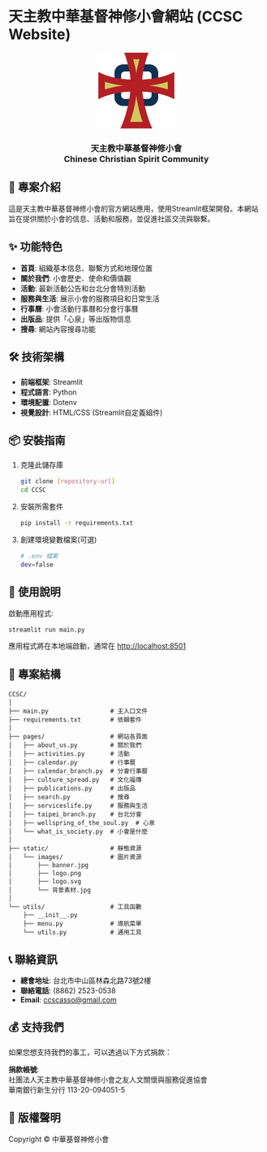 # 天主教中華基督神修小會網站 (CCSC Website)

<div align="center">
  <img src="static/images/logo.png" alt="CCSC Logo" width="150" />
  <h3>
    天主教中華基督神修小會<br>
    Chinese Christian Spirit Community
  </h3>
</div>

## 📝 專案介紹

這是天主教中華基督神修小會的官方網站應用，使用Streamlit框架開發。本網站旨在提供關於小會的信息、活動和服務，並促進社區交流與聯繫。

## ✨ 功能特色

- **首頁**: 組織基本信息、聯繫方式和地理位置
- **關於我們**: 小會歷史、使命和價值觀
- **活動**: 最新活動公告和台北分會特別活動
- **服務與生活**: 展示小會的服務項目和日常生活
- **行事曆**: 小會活動行事曆和分會行事曆
- **出版品**: 提供「心泉」等出版物信息
- **搜尋**: 網站內容搜尋功能

## 🛠️ 技術架構

- **前端框架**: Streamlit
- **程式語言**: Python
- **環境配置**: Dotenv
- **視覺設計**: HTML/CSS (Streamlit自定義組件)

## 📦 安裝指南

1. 克隆此儲存庫

   ```bash
   git clone [repository-url]
   cd CCSC
   ```

2. 安裝所需套件

   ```bash
   pip install -r requirements.txt
   ```

3. 創建環境變數檔案(可選)

   ```bash
   # .env 檔案
   dev=false
   ```

## 🚀 使用說明

啟動應用程式:

```bash
streamlit run main.py
```

應用程式將在本地端啟動，通常在 <http://localhost:8501>

## 📂 專案結構

```
CCSC/
│
├── main.py                 # 主入口文件
├── requirements.txt        # 依賴套件
│
├── pages/                  # 網站各頁面
│   ├── about_us.py         # 關於我們
│   ├── activities.py       # 活動
│   ├── calendar.py         # 行事曆
│   ├── calendar_branch.py  # 分會行事曆
│   ├── culture_spread.py   # 文化福傳
│   ├── publications.py     # 出版品
│   ├── search.py           # 搜尋
│   ├── serviceslife.py     # 服務與生活
│   ├── taipei_branch.py    # 台北分會
│   ├── wellspring_of_the_soul.py  # 心泉
│   └── what_is_society.py  # 小會是什麼
│
├── static/                 # 靜態資源
│   └── images/             # 圖片資源
│       ├── banner.jpg      
│       ├── logo.png        
│       ├── logo.svg        
│       └── 背景素材.jpg
│
└── utils/                  # 工具函數
    ├── __init__.py
    ├── menu.py             # 導航菜單
    └── utils.py            # 通用工具
```

## 📞 聯絡資訊

- **總會地址**: 台北市中山區林森北路73號2樓
- **聯絡電話**: (8862) 2523-0538
- **Email**: <ccscasso@gmail.com>

## 💰 支持我們

如果您想支持我們的事工，可以透過以下方式捐款：

**捐款帳號**:  
社團法人天主教中華基督神修小會之友人文關懷與服務促進協會  
華南銀行新生分行 113-20-094051-5

## 📄 版權聲明

Copyright © 中華基督神修小會
